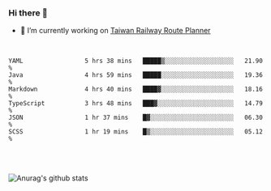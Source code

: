 ### Hi there 👋

- 🔭 I’m currently working on [Taiwan Railway Route Planner](https://github.com/Taiwan-Railway-Route-Planner)

<br/>

<!--START_SECTION:waka-->

```text
YAML                 5 hrs 38 mins   █████▒░░░░░░░░░░░░░░░░░░░   21.90 %
Java                 4 hrs 59 mins   █████░░░░░░░░░░░░░░░░░░░░   19.36 %
Markdown             4 hrs 40 mins   ████▓░░░░░░░░░░░░░░░░░░░░   18.16 %
TypeScript           3 hrs 48 mins   ███▓░░░░░░░░░░░░░░░░░░░░░   14.79 %
JSON                 1 hr 37 mins    █▓░░░░░░░░░░░░░░░░░░░░░░░   06.30 %
SCSS                 1 hr 19 mins    █▒░░░░░░░░░░░░░░░░░░░░░░░   05.12 %
```

<!--END_SECTION:waka-->

<br/>
<br/>

![Anurag's github stats](https://github-readme-stats.vercel.app/api?username=DepickereSven&show_icons=true&theme=tokyonight)



<!--
**DepickereSven/DepickereSven** is a ✨ _special_ ✨ repository because its `README.md` (this file) appears on your GitHub profile.

Here are some ideas to get you started:

- 🔭 I’m currently working on ...
- 🌱 I’m currently learning ...
- 👯 I’m looking to collaborate on ...
- 🤔 I’m looking for help with ...
- 💬 Ask me about ...
- 📫 How to reach me: ...
- 😄 Pronouns: ...
- ⚡ Fun fact: ...
-->
